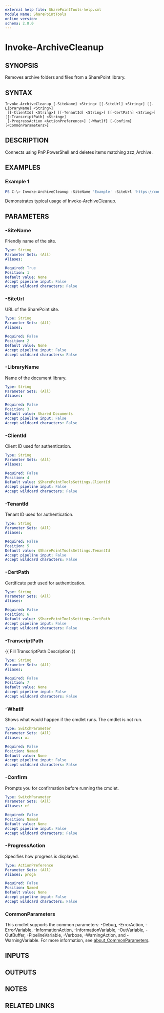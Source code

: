 ```yaml
---
external help file: SharePointTools-help.xml
Module Name: SharePointTools
online version:
schema: 2.0.0
---
```


# Invoke-ArchiveCleanup

## SYNOPSIS
Removes archive folders and files from a SharePoint library.

## SYNTAX

```
Invoke-ArchiveCleanup [-SiteName] <String> [[-SiteUrl] <String>] [[-LibraryName] <String>]
 [[-ClientId] <String>] [[-TenantId] <String>] [[-CertPath] <String>] [[-TranscriptPath] <String>]
 [-ProgressAction <ActionPreference>] [-WhatIf] [-Confirm] [<CommonParameters>]
```

## DESCRIPTION
Connects using PnP.PowerShell and deletes items matching zzz_Archive.

## EXAMPLES

### Example 1
```powershell
PS C:\> Invoke-ArchiveCleanup -SiteName 'Example' -SiteUrl 'https://contoso.sharepoint.com/sites/Example'
```

Demonstrates typical usage of Invoke-ArchiveCleanup.

## PARAMETERS

### -SiteName
Friendly name of the site.

```yaml
Type: String
Parameter Sets: (All)
Aliases:

Required: True
Position: 1
Default value: None
Accept pipeline input: False
Accept wildcard characters: False
```

### -SiteUrl
URL of the SharePoint site.

```yaml
Type: String
Parameter Sets: (All)
Aliases:

Required: False
Position: 2
Default value: None
Accept pipeline input: False
Accept wildcard characters: False
```

### -LibraryName
Name of the document library.

```yaml
Type: String
Parameter Sets: (All)
Aliases:

Required: False
Position: 3
Default value: Shared Documents
Accept pipeline input: False
Accept wildcard characters: False
```

### -ClientId
Client ID used for authentication.

```yaml
Type: String
Parameter Sets: (All)
Aliases:

Required: False
Position: 4
Default value: $SharePointToolsSettings.ClientId
Accept pipeline input: False
Accept wildcard characters: False
```

### -TenantId
Tenant ID used for authentication.

```yaml
Type: String
Parameter Sets: (All)
Aliases:

Required: False
Position: 5
Default value: $SharePointToolsSettings.TenantId
Accept pipeline input: False
Accept wildcard characters: False
```

### -CertPath
Certificate path used for authentication.

```yaml
Type: String
Parameter Sets: (All)
Aliases:

Required: False
Position: 6
Default value: $SharePointToolsSettings.CertPath
Accept pipeline input: False
Accept wildcard characters: False
```

### -TranscriptPath
{{ Fill TranscriptPath Description }}

```yaml
Type: String
Parameter Sets: (All)
Aliases:

Required: False
Position: 7
Default value: None
Accept pipeline input: False
Accept wildcard characters: False
```

### -WhatIf
Shows what would happen if the cmdlet runs. The cmdlet is not run.

```yaml
Type: SwitchParameter
Parameter Sets: (All)
Aliases: wi

Required: False
Position: Named
Default value: None
Accept pipeline input: False
Accept wildcard characters: False
```

### -Confirm
Prompts you for confirmation before running the cmdlet.

```yaml
Type: SwitchParameter
Parameter Sets: (All)
Aliases: cf

Required: False
Position: Named
Default value: None
Accept pipeline input: False
Accept wildcard characters: False
```

### -ProgressAction
Specifies how progress is displayed.

```yaml
Type: ActionPreference
Parameter Sets: (All)
Aliases: proga

Required: False
Position: Named
Default value: None
Accept pipeline input: False
Accept wildcard characters: False
```

### CommonParameters
This cmdlet supports the common parameters: -Debug, -ErrorAction, -ErrorVariable, -InformationAction, -InformationVariable, -OutVariable, -OutBuffer, -PipelineVariable, -Verbose, -WarningAction, and -WarningVariable. For more information, see [about_CommonParameters](http://go.microsoft.com/fwlink/?LinkID=113216).

## INPUTS

## OUTPUTS

## NOTES

## RELATED LINKS
